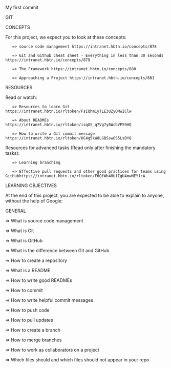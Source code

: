 My first commit

GIT



CONCEPTS

   For this project, we expect you to look at these concepts:

       => source code management https://intranet.hbtn.io/concepts/878

       => Git and Github cheat sheet - Everything in less than 30 seconds https://intranet.hbtn.io/concepts/879

       => The Framework https://intranet.hbtn.io/concepts/880

       => Approaching a Project https://intranet.hbtn.io/concepts/881

RESOURCES

   Read or watch:

       => Resources to learn Git https://intranet.hbtn.io/rltoken/FsIQhm1yTLE3UZyOMwIClw

       => About READMEs https://intranet.hbtn.io/rltoken/isqOS_q7Vg7y6WcbVPS9HQ

       => How to write a Git commit message https://intranet.hbtn.io/rltoken/HC4g5kW0LGBSswOS5LsDYQ


   Resources for advanced tasks (Read only after finishing the mandatory tasks):

       => Learning branching

       => Effective pull requests and other good practices for teams using GitHubhttps://intranet.hbtn.io/rltoken/F6QfWb4HU1IgU4mwNEY1cA


LEARNING OBJECTIVES

   At the end of this project, you are expected to be able to explain to anyone, without the help of Google:



GENERAL

   => What is source code management

   => What is Git

   => What is GitHub

   => What is the difference between Git and GitHub

   => How to create a repository

   => What is a README

   => How to write good READMEs

   => How to commit

   => How to write helpful commit messages

   => How to push code

   => How to pull updates

   => How to create a branch

   => How to merge branches

   => How to work as collaborators on a project

   => Which files should and which files should not appear in your repo

